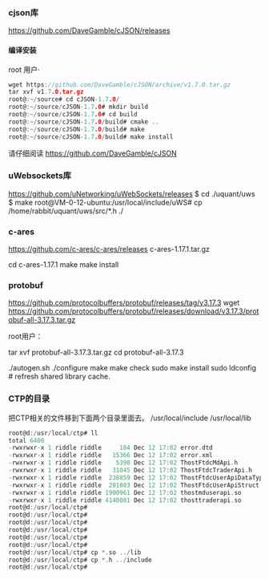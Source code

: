 ### cjson库
https://github.com/DaveGamble/cJSON/releases
#### 编译安装
root 用户·
```c
wget https://github.com/DaveGamble/cJSON/archive/v1.7.0.tar.gz
tar xvf v1.7.0.tar.gz
root@:~/source# cd cJSON-1.7.0/
root@:~/source/cJSON-1.7.0# mkdir build
root@:~/source/cJSON-1.7.0# cd build
root@:~/source/cJSON-1.7.0/build# cmake ..
root@:~/source/cJSON-1.7.0/build# make
root@:~/source/cJSON-1.7.0/build# make install
```
请仔细阅读 https://github.com/DaveGamble/cJSON


### uWebsockets库
https://github.com/uNetworking/uWebSockets/releases
$ cd ./uquant/uws
$ make
root@VM-0-12-ubuntu:/usr/local/include/uWS# cp /home/rabbit/uquant/uws/src/*.h ./
### c-ares
https://github.com/c-ares/c-ares/releases
c-ares-1.17.1.tar.gz

cd c-ares-1.17.1
make
make install

### protobuf

https://github.com/protocolbuffers/protobuf/releases/tag/v3.17.3
wget https://github.com/protocolbuffers/protobuf/releases/download/v3.17.3/protobuf-all-3.17.3.tar.gz

root用户：

tar xvf protobuf-all-3.17.3.tar.gz
cd  protobuf-all-3.17.3

./autogen.sh
./configure
make
make check
sudo make install
sudo ldconfig # refresh shared library cache.


### CTP的目录

  把CTP相关的文件移到下面两个目录里面去。
  /usr/local/include
  /usr/local/lib

```c
root@d:/usr/local/ctp# ll
total 6400
-rwxrwxr-x 1 riddle riddle     184 Dec 12 17:02 error.dtd
-rwxrwxr-x 1 riddle riddle   15366 Dec 12 17:02 error.xml
-rwxrwxr-x 1 riddle riddle    5398 Dec 12 17:02 ThostFtdcMdApi.h
-rwxrwxr-x 1 riddle riddle   31045 Dec 12 17:02 ThostFtdcTraderApi.h
-rwxrwxr-x 1 riddle riddle  238859 Dec 12 17:02 ThostFtdcUserApiDataType.h
-rwxrwxr-x 1 riddle riddle  201803 Dec 12 17:02 ThostFtdcUserApiStruct.h
-rwxrwxr-x 1 riddle riddle 1900961 Dec 12 17:02 thostmduserapi.so
-rwxrwxr-x 1 riddle riddle 4140081 Dec 12 17:02 thosttraderapi.so
root@d:/usr/local/ctp# 
root@d:/usr/local/ctp# 
root@d:/usr/local/ctp# 
root@d:/usr/local/ctp# 
root@d:/usr/local/ctp# 
root@d:/usr/local/ctp# 
root@d:/usr/local/ctp# cp *.so ../lib
root@d:/usr/local/ctp# cp *.h ../include
root@d:/usr/local/ctp# 
```
